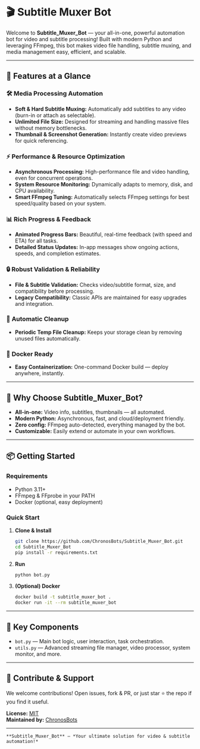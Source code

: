 # 🎬 Subtitle Muxer Bot

Welcome to **Subtitle_Muxer_Bot** — your all-in-one, powerful automation bot for video and subtitle processing! Built with modern Python and leveraging FFmpeg, this bot makes video file handling, subtitle muxing, and media management easy, efficient, and scalable.

---

## 🚀 Features at a Glance

### 🛠️ **Media Processing Automation**
- **Soft & Hard Subtitle Muxing:** Automatically add subtitles to any video (burn-in or attach as selectable).
- **Unlimited File Size:** Designed for streaming and handling massive files without memory bottlenecks.
- **Thumbnail & Screenshot Generation:** Instantly create video previews for quick referencing.

### ⚡ **Performance & Resource Optimization**
- **Asynchronous Processing:** High-performance file and video handling, even for concurrent operations.
- **System Resource Monitoring:** Dynamically adapts to memory, disk, and CPU availability.
- **Smart FFmpeg Tuning:** Automatically selects FFmpeg settings for best speed/quality based on your system.

### 📊 **Rich Progress & Feedback**
- **Animated Progress Bars:** Beautiful, real-time feedback (with speed and ETA) for all tasks.
- **Detailed Status Updates:** In-app messages show ongoing actions, speeds, and completion estimates.

### 🔒 **Robust Validation & Reliability**
- **File & Subtitle Validation:** Checks video/subtitle format, size, and compatibility before processing.
- **Legacy Compatibility:** Classic APIs are maintained for easy upgrades and integration.

### 🧹 **Automatic Cleanup**
- **Periodic Temp File Cleanup:** Keeps your storage clean by removing unused files automatically.

### 🐳 **Docker Ready**
- **Easy Containerization:** One-command Docker build — deploy anywhere, instantly.

---

## 🌟 Why Choose Subtitle_Muxer_Bot?

- **All-in-one:** Video info, subtitles, thumbnails — all automated.
- **Modern Python:** Asynchronous, fast, and cloud/deployment friendly.
- **Zero config:** FFmpeg auto-detected, everything managed by the bot.
- **Customizable:** Easily extend or automate in your own workflows.

---

## 📦 Getting Started

### Requirements
- Python 3.11+  
- FFmpeg & FFprobe in your PATH  
- Docker (optional, easy deployment)

### Quick Start

1. **Clone & Install**
    ```bash
    git clone https://github.com/ChronosBots/Subtitle_Muxer_Bot.git
    cd Subtitle_Muxer_Bot
    pip install -r requirements.txt
    ```

2. **Run**
    ```bash
    python bot.py
    ```

3. **(Optional) Docker**
    ```bash
    docker build -t subtitle_muxer_bot .
    docker run -it --rm subtitle_muxer_bot
    ```

---

## 🧩 Key Components

- `bot.py` — Main bot logic, user interaction, task orchestration.
- `utils.py` — Advanced streaming file manager, video processor, system monitor, and more.

---

## 🤝 Contribute & Support

We welcome contributions! Open issues, fork & PR, or just star ⭐️ the repo if you find it useful.

**License:** [MIT](LICENSE)  
**Maintained by:** [ChronosBots](https://github.com/ChronosBots)

---
```
**Subtitle_Muxer_Bot** — *Your ultimate solution for video & subtitle automation!*
```
